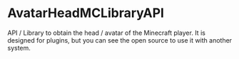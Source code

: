 # AvatarHeadMCLibraryAPI 

API / Library to obtain the head / avatar of the Minecraft player. It is designed for plugins, but you can see the open source to use it with another system.